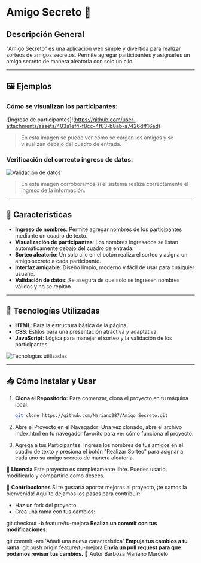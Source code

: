 # Amigo Secreto 🎉

## Descripción General

"Amigo Secreto" es una aplicación web simple y divertida para realizar sorteos de amigos secretos. Permite agregar participantes y asignarles un amigo secreto de manera aleatoria con solo un clic.

---

## 🖼️ Ejemplos

### **Cómo se visualizan los participantes:**

![Ingreso de participantes]!(https://github.com/user-attachments/assets/403a1ef4-f8cc-4f83-b8ab-a7426dff16ad)


> En esta imagen se puede ver cómo se cargan los amigos y se visualizan debajo del cuadro de entrada.

### **Verificación del correcto ingreso de datos:**

![Validación de datos](https://github.com/user-attachments/assets/5fb7f2dd-8c9d-4472-a270-480de40b0966)




> En esta imagen corroboramos si el sistema realiza correctamente el ingreso de la información.

---

## 🚀 Características

- **Ingreso de nombres**: Permite agregar nombres de los participantes mediante un cuadro de texto.
- **Visualización de participantes**: Los nombres ingresados se listan automáticamente debajo del cuadro de entrada.
- **Sorteo aleatorio**: Un solo clic en el botón realiza el sorteo y asigna un amigo secreto a cada participante.
- **Interfaz amigable**: Diseño limpio, moderno y fácil de usar para cualquier usuario.
- **Validación de datos**: Se asegura de que solo se ingresen nombres válidos y no se repitan.

---

## 🔧 Tecnologías Utilizadas

- **HTML**: Para la estructura básica de la página.
- **CSS**: Estilos para una presentación atractiva y adaptativa.
- **JavaScript**: Lógica para manejar el sorteo y la validación de los participantes.

![Tecnologías utilizadas](https://github.com/user-attachments/assets/ac6afa3f-0ab9-4889-aa1f-c6145704edad)

---

## 📥 Cómo Instalar y Usar

1. **Clona el Repositorio:**
   Para comenzar, clona el proyecto en tu máquina local:
   ```bash
   git clone https://github.com/Mariano287/Amigo_Secreto.git
2. Abre el Proyecto en el Navegador: Una vez clonado, abre el archivo index.html en tu navegador favorito para ver cómo funciona el proyecto.

3. Agrega a tus Participantes: Ingresa los nombres de tus amigos en el cuadro de texto y presiona el botón "Realizar Sorteo" para asignar a cada uno su amigo secreto de manera aleatoria.

📜 **Licencia**
Este proyecto es completamente libre. Puedes usarlo, modificarlo y compartirlo como desees.

🤝 **Contribuciones**
Si te gustaría aportar mejoras al proyecto, ¡te damos la bienvenida! Aquí te dejamos los pasos para contribuir:

* Haz un fork del proyecto.
* Crea una rama con tus cambios:

 git checkout -b feature/tu-mejora
**Realiza un commit con tus modificaciones:**

git commit -am 'Añadí una nueva característica'
**Empuja tus cambios a tu rama:**
git push origin feature/tu-mejora
**Envía un pull request para que podamos revisar tus cambios.**
👤 Autor
Barboza Mariano Marcelo
